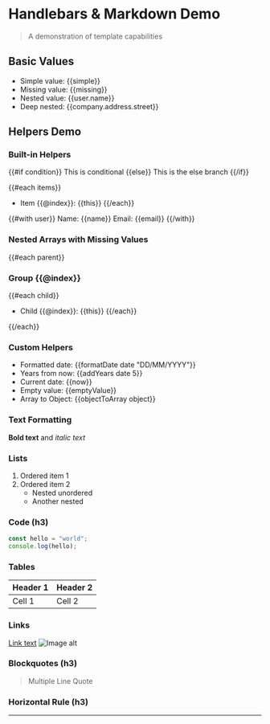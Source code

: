 # Handlebars & Markdown Demo

> A demonstration of template capabilities

## Basic Values

- Simple value: {{simple}}
- Missing value: {{missing}}
- Nested value: {{user.name}}
- Deep nested: {{company.address.street}}

## Helpers Demo

### Built-in Helpers

{{#if condition}}
  This is conditional
{{else}}
  This is the else branch
{{/if}}

{{#each items}}

- Item {{@index}}: {{this}}
{{/each}}

{{#with user}}
  Name: {{name}}
  Email: {{email}}
{{/with}}

### Nested Arrays with Missing Values

{{#each parent}}

### Group {{@index}}

{{#each child}}

- Child {{@index}}: {{this}}
{{/each}}

{{/each}}

### Custom Helpers

- Formatted date: {{formatDate date "DD/MM/YYYY"}}
- Years from now: {{addYears date 5}}
- Current date: {{now}}
- Empty value: {{emptyValue}}
- Array to Object: {{objectToArray object}}

### Text Formatting

**Bold text** and *italic text*

### Lists

1. Ordered item 1
2. Ordered item 2
   - Nested unordered
   - Another nested

### Code (h3)

```javascript
const hello = "world";
console.log(hello);
```

### Tables

| Header 1 | Header 2 |
| -------- | -------- |
| Cell 1   | Cell 2   |

### Links

[Link text](https://example.com)
![Image alt](image.jpg)

### Blockquotes (h3)
>
> Multiple
> Line
> Quote

### Horizontal Rule (h3)

---
